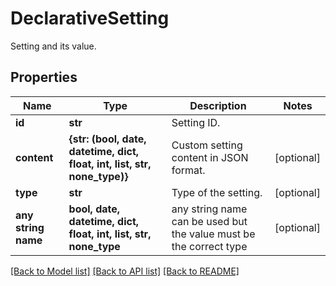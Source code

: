 # DeclarativeSetting

Setting and its value.

## Properties
Name | Type | Description | Notes
------------ | ------------- | ------------- | -------------
**id** | **str** | Setting ID. | 
**content** | **{str: (bool, date, datetime, dict, float, int, list, str, none_type)}** | Custom setting content in JSON format. | [optional] 
**type** | **str** | Type of the setting. | [optional] 
**any string name** | **bool, date, datetime, dict, float, int, list, str, none_type** | any string name can be used but the value must be the correct type | [optional]

[[Back to Model list]](../README.md#documentation-for-models) [[Back to API list]](../README.md#documentation-for-api-endpoints) [[Back to README]](../README.md)



